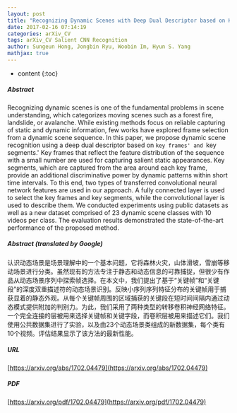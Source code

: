```yaml
---
layout: post
title: "Recognizing Dynamic Scenes with Deep Dual Descriptor based on Key Frames and Key Segments"
date: 2017-02-16 07:14:19
categories: arXiv_CV
tags: arXiv_CV Salient CNN Recognition
author: Sungeun Hong, Jongbin Ryu, Woobin Im, Hyun S. Yang
mathjax: true
---
```


* content
{:toc}

##### Abstract
Recognizing dynamic scenes is one of the fundamental problems in scene understanding, which categorizes moving scenes such as a forest fire, landslide, or avalanche. While existing methods focus on reliable capturing of static and dynamic information, few works have explored frame selection from a dynamic scene sequence. In this paper, we propose dynamic scene recognition using a deep dual descriptor based on `key frames' and `key segments.' Key frames that reflect the feature distribution of the sequence with a small number are used for capturing salient static appearances. Key segments, which are captured from the area around each key frame, provide an additional discriminative power by dynamic patterns within short time intervals. To this end, two types of transferred convolutional neural network features are used in our approach. A fully connected layer is used to select the key frames and key segments, while the convolutional layer is used to describe them. We conducted experiments using public datasets as well as a new dataset comprised of 23 dynamic scene classes with 10 videos per class. The evaluation results demonstrated the state-of-the-art performance of the proposed method.

##### Abstract (translated by Google)
认识动态场景是场景理解中的一个基本问题，它将森林火灾，山体滑坡，雪崩等移动场景进行分类。虽然现有的方法专注于静态和动态信息的可靠捕捉，但很少有作品从动态场景序列中探索帧选择。在本文中，我们提出了基于“关键帧”和“关键段”的深度双重描述符的动态场景识别。反映小序列序列特征分布的关键帧用于捕获显着的静态外观。从每个关键帧周围的区域捕获的关键段在短时间间隔内通过动态模式提供附加的判别力。为此，我们采用了两种类型的转移卷积神经网络特征。一个完全连接的层被用来选择关键帧和关键字段，而卷积层被用来描述它们。我们使用公共数据集进行了实验，以及由23个动态场景类组成的新数据集，每个类有10个视频。评估结果显示了该方法的最新性能。

##### URL
[https://arxiv.org/abs/1702.04479](https://arxiv.org/abs/1702.04479)

##### PDF
[https://arxiv.org/pdf/1702.04479](https://arxiv.org/pdf/1702.04479)


